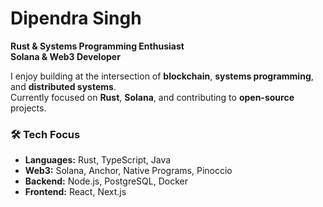 # Dipendra Singh

**Rust & Systems Programming Enthusiast**  
**Solana & Web3 Developer**

I enjoy building at the intersection of **blockchain**, **systems programming**, and **distributed systems**.  
Currently focused on **Rust**, **Solana**, and contributing to **open-source** projects.

### 🛠️ Tech Focus
- **Languages:** Rust, TypeScript, Java
- **Web3:** Solana, Anchor, Native Programs, Pinoccio
- **Backend:** Node.js, PostgreSQL, Docker
- **Frontend:** React, Next.js
